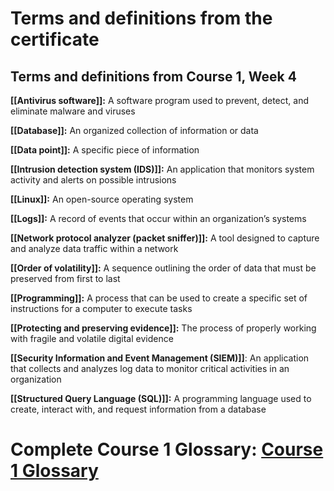 # Terms and definitions from the certificate

## **Terms and definitions from Course 1, Week 4**

**[[Antivirus software]]:** A software program used to prevent, detect, and eliminate malware and viruses

**[[Database]]:** An organized collection of information or data

**[[Data point]]:** A specific piece of information

**[[Intrusion detection system (IDS)]]:** An application that monitors system activity and alerts on possible intrusions

**[[Linux]]:** An open-source operating system

**[[Logs]]:** A record of events that occur within an organization’s systems 

**[[Network protocol analyzer (packet sniffer)]]:** A tool designed to capture and analyze data traffic within a network

**[[Order of volatility]]:** A sequence outlining the order of data that must be preserved from first to last

**[[Programming]]:** A process that can be used to create a specific set of instructions for a computer to execute tasks

**[[Protecting and preserving evidence]]:** The process of properly working with fragile and volatile digital evidence

**[[Security Information and Event Management (SIEM)]]**: An application that collects and analyzes log data to monitor critical activities in an organization

**[[Structured Query Language (SQL)]]:** A programming language used to create, interact with, and request information from a database

# Complete Course 1 Glossary: [Course 1 Glossary](https://docs.google.com/document/d/1bBtBHYrrm4kmWJqJVmeNUDPG24ydGvc4ACMLoP9zzps/template/preview?usp=sharing&resourcekey=0-0uttQ9n9hmekaJBuPVjWMg "Course 1 glossary")
